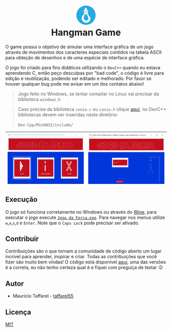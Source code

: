 <h1 align="center">
  <br>
  <a href="#"><img src="arquivos/logo.png" alt="Just a simple icon" width="60"></a>
  <br>
  Hangman Game
  <br>
</h1>

O game possui o objetivo de simular uma interface gráfica de um jogo através de movimentos dos caracteres especiais contidos na tabela ASCII para obteção de desenhos e de uma espécie de interface gráfica.

O jogo foi criado para fins didáticos utilizando o `DevC++` quando eu estava aprendendo C, então peço desculpas por "bad code", o código é livre para edição e reutilização, podendo ser editado e melhorado. Por favor se houver qualquer bug pode me avisar em um dos contatos abaixo!

> Jogo feito no Windows, se tentar compilar no Linux vai precisar da biblioteca `windows.h`

> Caso precise da biblioteca `conio.c` ou `conio.h` clique [aqui](bibliotecas), no DevC++ bibliotecas devem ser inseridas neste diretório: 
> 
> `Dev-Cpp/MinGW32/include/`


| <img src="arquivos/menu.png" alt="Game menu"/> | <img src="arquivos/game.png" alt="Game"/> |
|-----------------------------------------------------------|------------------------------------------------------|

## Execução
O jogo só funciona corretamente no Windows ou através do [Wine](https://pt.wikipedia.org/wiki/Wine), para executar o jogo execute [`Jogo da Forca.exe`](Jogo%20da%20Forca.exe). Para navegar nos menus utilize `w`,`a`,`s`,`d` e `Enter`. Note que o `Caps Lock` pode precisar ser ativado.

## Contribuir
Contribuições são o que tornam a comunidade de código aberto um lugar incrível para aprender, inspirar e criar. Todas as contribuições que você fizer são muito bem vindas!
O código está disponível [aqui](code), uma das versões é a correta, eu não tenho certeza qual é e fiquei com preguiça de testar :D

## Autor
* Mauricio Taffarel - [taffarel55](https://github.com/taffarel55)

## Licença
[MIT](LICENSE)
